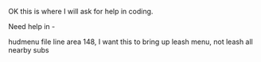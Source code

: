OK this is where I will ask for help in coding.

Need help in -

hudmenu file line area 148, I want this to bring up leash menu, not leash all nearby subs
